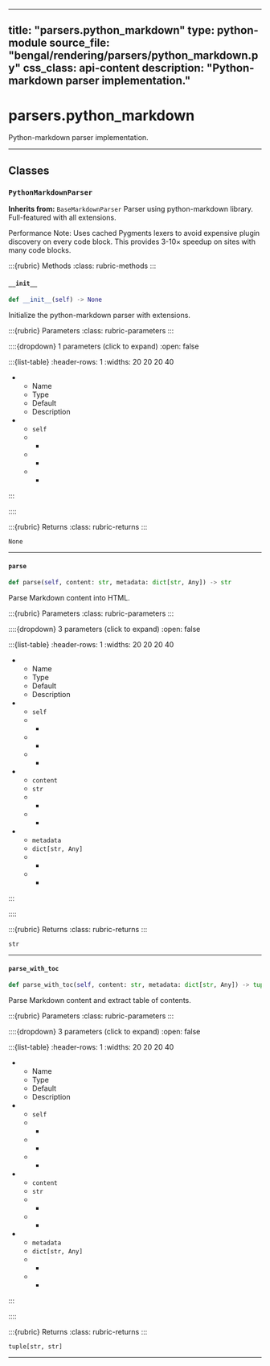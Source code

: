 
---
title: "parsers.python_markdown"
type: python-module
source_file: "bengal/rendering/parsers/python_markdown.py"
css_class: api-content
description: "Python-markdown parser implementation."
---

# parsers.python_markdown

Python-markdown parser implementation.

---

## Classes

### `PythonMarkdownParser`

**Inherits from:** `BaseMarkdownParser`
Parser using python-markdown library.
Full-featured with all extensions.

Performance Note:
    Uses cached Pygments lexers to avoid expensive plugin discovery
    on every code block. This provides 3-10× speedup on sites with
    many code blocks.




:::{rubric} Methods
:class: rubric-methods
:::
#### `__init__`
```python
def __init__(self) -> None
```

Initialize the python-markdown parser with extensions.



:::{rubric} Parameters
:class: rubric-parameters
:::

::::{dropdown} 1 parameters (click to expand)
:open: false

:::{list-table}
:header-rows: 1
:widths: 20 20 20 40

* - Name
  - Type
  - Default
  - Description
* - `self`
  - -
  - -
  - -
:::

::::

:::{rubric} Returns
:class: rubric-returns
:::

`None`




---
#### `parse`
```python
def parse(self, content: str, metadata: dict[str, Any]) -> str
```

Parse Markdown content into HTML.



:::{rubric} Parameters
:class: rubric-parameters
:::

::::{dropdown} 3 parameters (click to expand)
:open: false

:::{list-table}
:header-rows: 1
:widths: 20 20 20 40

* - Name
  - Type
  - Default
  - Description
* - `self`
  - -
  - -
  - -
* - `content`
  - `str`
  - -
  - -
* - `metadata`
  - `dict[str, Any]`
  - -
  - -
:::

::::

:::{rubric} Returns
:class: rubric-returns
:::

`str`




---
#### `parse_with_toc`
```python
def parse_with_toc(self, content: str, metadata: dict[str, Any]) -> tuple[str, str]
```

Parse Markdown content and extract table of contents.



:::{rubric} Parameters
:class: rubric-parameters
:::

::::{dropdown} 3 parameters (click to expand)
:open: false

:::{list-table}
:header-rows: 1
:widths: 20 20 20 40

* - Name
  - Type
  - Default
  - Description
* - `self`
  - -
  - -
  - -
* - `content`
  - `str`
  - -
  - -
* - `metadata`
  - `dict[str, Any]`
  - -
  - -
:::

::::

:::{rubric} Returns
:class: rubric-returns
:::

`tuple[str, str]`




---


